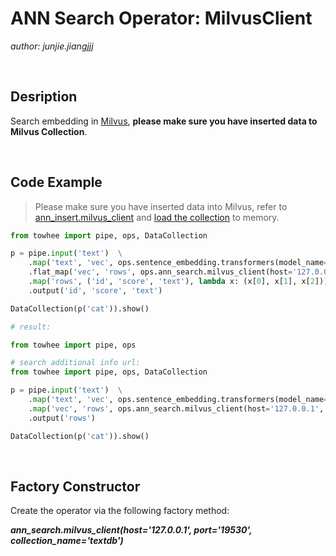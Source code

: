 # ANN Search Operator: MilvusClient

*author: junjie.jiangjjj*

<br />

## Desription
Search embedding in [Milvus](https://milvus.io/), **please make sure you have inserted data to Milvus Collection**.

<br />



## Code Example

> Please make sure you have inserted data into Milvus, refer to [ann_insert.milvus_client](https://towhee.io/ann-insert/milvus-client) and [load the collection](https://milvus.io/docs/v2.1.x/load_collection.md) to memory.


```python
from towhee import pipe, ops, DataCollection

p = pipe.input('text')  \
    .map('text', 'vec', ops.sentence_embedding.transformers(model_name='all-MiniLM-L12-v2'))  \
    .flat_map('vec', 'rows', ops.ann_search.milvus_client(host='127.0.0.1', port='19530', collection_name='text_db2', **{'output_fields': ['text']}))  \
    .map('rows', ('id', 'score', 'text'), lambda x: (x[0], x[1], x[2]))  \
    .output('id', 'score', 'text')

DataCollection(p('cat')).show()

# result:

```

```python
from towhee import pipe, ops

# search additional info url:
from towhee import pipe, ops, DataCollection

p = pipe.input('text')  \
    .map('text', 'vec', ops.sentence_embedding.transformers(model_name='all-MiniLM-L12-v2'))  \
    .map('vec', 'rows', ops.ann_search.milvus_client(host='127.0.0.1', port='19530', collection_name='text_db2', **{'output_fields': ['text']}))  \
    .output('rows')

DataCollection(p('cat')).show()
```

<br />



## Factory Constructor

Create the operator via the following factory method:

***ann_search.milvus_client(host='127.0.0.1', port='19530', collection_name='textdb')***


<br />
